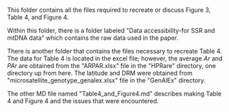 This folder contains all the files required to recreate or discuss Figure 3, Table 4, and Figure 4.

Within this folder, there is a folder labeled "Data accessibility-for SSR and mtDNA data" which contains the raw data used in the paper. 

There is another folder that contains the files necessary to recreate Table 4. The data for Table 4 is located in the excel file; however, the average *Ar* and *PAr* are obtained from the "ARPAR.xlsx" file in the "HPRare" directory, one directory up from here. The latitude and DRM were obtained from "microsatellite_genotype_genalex.xlsx" file in the "GenAlEx" directory.

The other MD file named "Table4_and_Figure4.md" describes making Table 4 and Figure 4 and the issues that were encountered. 